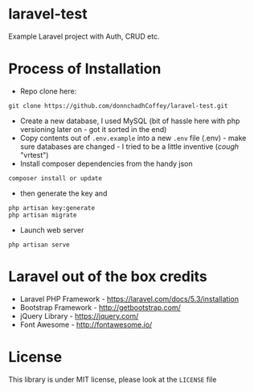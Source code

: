 # laravel-test
Example Laravel project with Auth, CRUD etc.

# Process of Installation
- Repo clone here:
```
git clone https://github.com/donnchadhCoffey/laravel-test.git
```
- Create a new database, I used MySQL (bit of hassle here with php versioning later on - got it sorted in the end) 
- Copy contents out of ```.env.example``` into a new ```.env``` file (.env) - make sure databases are changed - I tried to be a little inventive (*cough* "vrtest")
-  Install composer dependencies from the handy json
```
composer install or update
```
- then generate the key and 
```
php artisan key:generate
php artisan migrate
```
- Launch web server
```
php artisan serve
```

# Laravel out of the box credits
- Laravel PHP Framework - https://laravel.com/docs/5.3/installation
- Bootstrap Framework - http://getbootstrap.com/
- jQuery Library - https://jquery.com/
- Font Awesome - http://fontawesome.io/

# License
This library is under MIT license, please look at the `LICENSE` file
